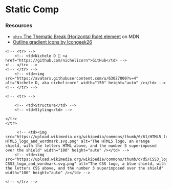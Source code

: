 # Static Comp

<!-- This static site re-creates a comp layout. The site contains two pages - a dashboard, and a profile. -->

<!-- ## Refactoring! -->


### Resources
* [`<hr>` The Thematic Break (Horizontal Rule) element](https://developer.mozilla.org/en-US/docs/Web/HTML/Element/hr) on MDN
* [Outline gradient icons by Icongeek26](https://www.flaticon.com/authors/icongeek26/outline-gradient)

<!-- # 🗼 static -->
<!-- A solo challenge to re-create a static desktop layout. The challenge allows for some creative licence, though the layout is meant to be replicated exactly. -->

<!-- ## [See the app in action](https://nichelicorn.github.io/static/src/index.html) -->
<!-- ### Mobile dashboard -->
<!-- ![a gif of the mobile layout of the page, scrolling top to bottom](/assets/mobile.gif) -->

<!-- ### Desktop to tablet dashboard -->
<!-- ![a gif of the desktop and tablet layouts, with the page layout shifting with the screen size](/assets/desktop-tablet.gif) -->


<!-- ## The dashboard to be replicated -->
<!-- ![a desktop layout with a header, several buttons, and a table outlining a job description](/assets/static-comp-challenge-3.jpg) -->


<!-- ## Author -->
<!-- <table> -->
    <!-- <tr> -->
        <!-- <td>Nichele D 🦄 <a href="https://github.com/nichelicorn">GitHub</td> -->
    <!-- </tr> -->
    <!-- </tr> -->
        <!-- <td><img src="https://avatars.githubusercontent.com/u/63027000?v=4" alt="Nichele D, aka nichelicorn" width="150" height="auto" /></td> -->
    <!-- </tr> -->
<!-- </table> -->
<!--  -->
<!-- ## Technologies -->
<!-- <table> -->
    <!-- <tr> -->
<!--         <td>Functionality</td> -->
        <!-- <td>Structure</td> -->
        <!-- <td>Styling</td> -->
<!--         <td>Style Maintenance</td> -->
<!--         <td>Bundler</td> -->
    </tr>
    </tr>
<!--         <td><img src="https://upload.wikimedia.org/wikipedia/commons/thumb/9/99/Unofficial_JavaScript_logo_2.svg/1200px-Unofficial_JavaScript_logo_2.svg.png" alt="The JavaScript logo, a yellow square with the uppercase letters JS in the lower right corner" width="100" height="auto" /></td> -->
         <!-- <td><img src="https://upload.wikimedia.org/wikipedia/commons/thumb/6/61/HTML5_logo_and_wordmark.svg/240px-HTML5_logo_and_wordmark.svg.png" alt="The HTML5 logo, an orange shield, with the letters HTML above, and the number 5 superimposed over the shield" width="100" height="auto" /></td> -->
        <!-- <td><img src="https://upload.wikimedia.org/wikipedia/commons/thumb/d/d5/CSS3_logo_and_wordmark.svg/240px-CSS3_logo_and_wordmark.svg.png" alt="The CSS logo, a blue shield, with the letters CSS above, and the number 3 superimposed over the shield" width="100" height="auto" /></td> -->
<!--         <td><img src="https://upload.wikimedia.org/wikipedia/commons/thumb/9/96/Sass_Logo_Color.svg/220px-Sass_Logo_Color.svg.png" alt="The Sass logo, a cursive rendition of the name Sass in mauve lettering" width="100" height="auto" /></td>         -->
<!--         <td><img src="https://raw.githubusercontent.com/webpack/media/master/logo/icon.png" alt="The webpack logo, a blue three-dimensional box, turned at an agle to the viewer. There is a smaller box inside in a darker shade of blue. Each edge of the box is outlined in white" width="100" height="auto" /></td> -->
    <!-- </tr> -->
<!-- </table> -->

